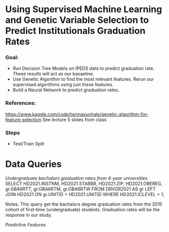 # Using Supervised Machine Learning and Genetic Variable Selection to Predict Institutionals Graduation Rates

### Goal:
* Run Decision Tree Models on IPEDS data to predict graduation rate. These results will act as our basaeline.
* Use Genetic Algorithm to find the most relevant features.  Rerun our supervised algorithms using just these features.
* Build a Neural Network to predict graduation rates. 

### References:
https://www.kaggle.com/code/tanmayunhale/genetic-algorithm-for-feature-selection
See lecture 5 slides from class

### Steps
* Test/Train Split


# Data Queries
*Undergraduate bachalors graduation rates from 4-year universities*
SELECT HD2021.INSTNM, HD2021.STABBR, HD2021.ZIP, HD2021.OBEREG, gr.GBA6RTT, gr.GBA6RTM, gr.GBA6RTW
FROM DRVGR2021 AS gr LEFT JOIN HD2021 ON gr.UNITID = HD2021.UNITID
WHERE HD2021.ICLEVEL = 1;

Notes: This query get the bachalors degree graduation rates from the 2015 cohort of first-time (undergraduate) students. Graduation rates will be the response in our study.

*Predictive Features*
